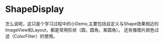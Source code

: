 # ShapeDisplay

怎么说呢，这只是个学习过程中的小Demo,主要包括自定义与Shape效果相近的ImageView和Layout，都是常用形状（圆，圆角，某圆角）。
还有像图片颜色过滤（ColorFilter）的使用。
